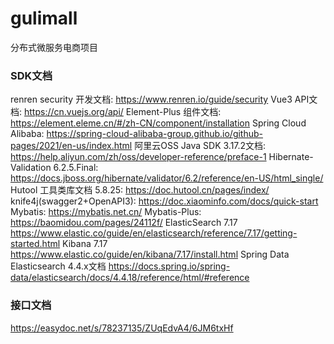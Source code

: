 # gulimall
分布式微服务电商项目


### SDK文档
renren security 开发文档: https://www.renren.io/guide/security
Vue3 API文档: https://cn.vuejs.org/api/
Element-Plus 组件文档: https://element.eleme.cn/#/zh-CN/component/installation
Spring Cloud Alibaba:  https://spring-cloud-alibaba-group.github.io/github-pages/2021/en-us/index.html
阿里云OSS Java SDK 3.17.2文档: https://help.aliyun.com/zh/oss/developer-reference/preface-1
Hibernate-Validation 6.2.5.Final: https://docs.jboss.org/hibernate/validator/6.2/reference/en-US/html_single/
Hutool 工具类库文档 5.8.25: https://doc.hutool.cn/pages/index/
knife4j(swagger2+OpenAPI3): https://doc.xiaominfo.com/docs/quick-start
Mybatis: https://mybatis.net.cn/
Mybatis-Plus: https://baomidou.com/pages/24112f/
ElasticSearch 7.17 https://www.elastic.co/guide/en/elasticsearch/reference/7.17/getting-started.html
Kibana 7.17 https://www.elastic.co/guide/en/kibana/7.17/install.html
Spring Data Elasticsearch 4.4.x文档 https://docs.spring.io/spring-data/elasticsearch/docs/4.4.18/reference/html/#reference
### 接口文档
https://easydoc.net/s/78237135/ZUqEdvA4/6JM6txHf